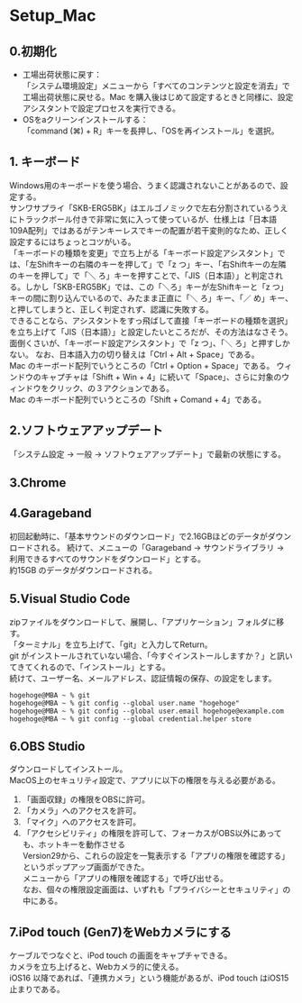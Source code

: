# Setup_Mac
## 0.初期化
- 工場出荷状態に戻す：  
 「システム環境設定」メニューから「すべてのコンテンツと設定を消去」で工場出荷状態に戻せる。Mac を購入後はじめて設定するときと同様に、設定アシスタントで設定プロセスを実行できる。
- OSをaクリーンインストールする：  
「command (⌘) + R」キーを長押し、「OSを再インストール」を選択。

## 1. キーボード
Windows用のキーボードを使う場合、うまく認識されないことがあるので、設定する。  
サンワサプライ「SKB-ERG5BK」はエルゴノミックで左右分割されているうえにトラックボール付きで非常に気に入って使っているが、仕様上は「日本語109A配列」ではあるがテンキーレスでキーの配置が若干変則的なため、正しく設定するにはちょっとコツがいる。  
「キーボードの種類を変更」で立ち上がる「キーボード設定アシスタント」では、「左Shiftキーの右隣のキーを押して」で「z つ」キー、「右Shiftキーの左隣のキーを押して」で「＼ ろ」キーを押すことで、「JIS（日本語）」と判定される。しかし「SKB-ERG5BK」では、この「＼ろ」キーが左Shiftキーと「z つ」キーの間に割り込んでいるので、みたまま正直に「＼ ろ」キー、「／ め」キー、と押してしまうと、正しく判定されず、認識に失敗する。  
できることなら、アシスタントをすっ飛ばして直接「キーボードの種類を選択」を立ち上げて「JIS（日本語）」と設定したいところだが、その方法はなさそう。  
面倒くさいが、「キーボード設定アシスタント」で「z つ」、「＼ ろ」と押すしかない。
なお、日本語入力の切り替えは「Ctrl + Alt + Space」である。  
Mac のキーボード配列でいうところの「Ctrl + Option + Space」である。
ウィンドウのキャプチャは「Shift + Win + 4」に続いて「Space」、さらに対象のウィンドウをクリック、の３アクションである。  
Mac のキーボード配列でいうところの「Shift + Comand + 4」である。

## 2.ソフトウェアアップデート
「システム設定 -> 一般 -> ソフトウェアアップデート」で最新の状態にする。  

## 3.Chrome

## 4.Garageband
初回起動時に、「基本サウンドのダウンロード」で2.16GBほどのデータがダウンロードされる。
続けて、メニューの「Garageband -> サウンドライブラリ -> 利用できるすべてのサウンドをダウンロード」とする。  
約15GB のデータがダウンロードされる。  

## 5.Visual Studio Code
zipファイルをダウンロードして、展開し、「アプリケーション」フォルダに移す。  
「ターミナル」を立ち上げて、「git」と入力してReturn。  
git がインストールされていない場合、「今すぐインストールしますか？」と訊いてきてくれるので、「インストール」とする。  
続けて、ユーザー名、メールアドレス、認証情報の保存、の設定をします。
```bsh
hogehoge@MBA ~ % git
hogehoge@MBA ~ % git config --global user.name "hogehoge"
hogehoge@MBA ~ % git config --global user.email hogehoge@example.com  
hogehoge@MBA ~ % git config --global credential.helper store  
```  

## 6.OBS Studio
ダウンロードしてインストール。  
MacOS上のセキュリティ設定で、アプリに以下の権限を与える必要がある。
1. 「画面収録」の権限をOBSに許可。
2. 「カメラ」へのアクセスを許可。
3. 「マイク」へのアクセスを許可。
4. 「アクセシビリティ」の権限を許可して、フォーカスがOBS以外にあっても、ホットキーを動作させる  
Version29から、これらの設定を一覧表示する「アプリの権限を確認する」というポップアップ画面ができた。  
メニューから「アプリの権限を確認する」で呼び出せる。  
なお、個々の権限設定画面は、いずれも「プライバシーとセキュリティ」の中にある。  

## 7.iPod touch (Gen7)をWebカメラにする
ケーブルでつなぐと、iPod touch の画面をキャプチャできる。  
カメラを立ち上げると、Webカメラ的に使える。  
iOS16 以降であれば、「連携カメラ」という機能があるが、iPod touch はiOS15止まりである。